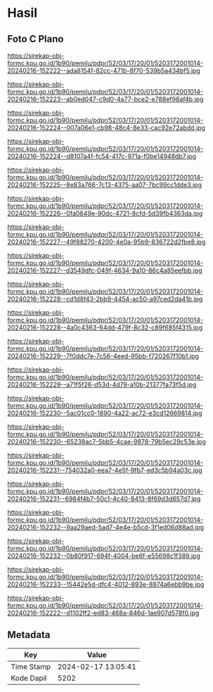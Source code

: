 # Hasil

## Foto C Plano

https://sirekap-obj-formc.kpu.go.id/1b90/pemilu/pdpr/52/03/17/20/01/5203172001014-20240216-152222--ada8154f-82cc-471b-8f70-539b5a434bf5.jpg

https://sirekap-obj-formc.kpu.go.id/1b90/pemilu/pdpr/52/03/17/20/01/5203172001014-20240216-152223--ab0ed047-c9d0-4a77-bce2-e788ef98af4b.jpg

https://sirekap-obj-formc.kpu.go.id/1b90/pemilu/pdpr/52/03/17/20/01/5203172001014-20240216-152224--007a06e1-cb98-48c4-8e33-cac92e72abdd.jpg

https://sirekap-obj-formc.kpu.go.id/1b90/pemilu/pdpr/52/03/17/20/01/5203172001014-20240216-152224--d8107a4f-fc54-417c-971a-f0be14948db7.jpg

https://sirekap-obj-formc.kpu.go.id/1b90/pemilu/pdpr/52/03/17/20/01/5203172001014-20240216-152225--8e83a766-7c13-4375-aa07-7bc99cc1dde3.jpg

https://sirekap-obj-formc.kpu.go.id/1b90/pemilu/pdpr/52/03/17/20/01/5203172001014-20240216-152226--0fa0849e-90dc-4721-8cfd-5d39fb4363da.jpg

https://sirekap-obj-formc.kpu.go.id/1b90/pemilu/pdpr/52/03/17/20/01/5203172001014-20240216-152227--49f88270-4200-4e0a-95b9-836722d2fbe8.jpg

https://sirekap-obj-formc.kpu.go.id/1b90/pemilu/pdpr/52/03/17/20/01/5203172001014-20240216-152227--d3549dfc-049f-4634-9a10-86c4a85eefbb.jpg

https://sirekap-obj-formc.kpu.go.id/1b90/pemilu/pdpr/52/03/17/20/01/5203172001014-20240216-152228--cd1d8f43-2bb9-4454-ac50-a97ced2da41b.jpg

https://sirekap-obj-formc.kpu.go.id/1b90/pemilu/pdpr/52/03/17/20/01/5203172001014-20240216-152228--4a0c4363-64dd-479f-8c32-c89f685f4315.jpg

https://sirekap-obj-formc.kpu.go.id/1b90/pemilu/pdpr/52/03/17/20/01/5203172001014-20240216-152229--7f0ddc7e-7c56-4eed-95bb-f720267f10b1.jpg

https://sirekap-obj-formc.kpu.go.id/1b90/pemilu/pdpr/52/03/17/20/01/5203172001014-20240216-152229--a71f5f26-d53d-4d79-a10b-21377fa73f5d.jpg

https://sirekap-obj-formc.kpu.go.id/1b90/pemilu/pdpr/52/03/17/20/01/5203172001014-20240216-152230--5ac01cc0-1890-4a22-ac72-e3cd12669814.jpg

https://sirekap-obj-formc.kpu.go.id/1b90/pemilu/pdpr/52/03/17/20/01/5203172001014-20240216-152230--65238ac7-5bb5-4cae-9878-79b5ec29c53e.jpg

https://sirekap-obj-formc.kpu.go.id/1b90/pemilu/pdpr/52/03/17/20/01/5203172001014-20240216-152231--754032a0-eea7-4e5f-9fb7-ed3c5b94a03c.jpg

https://sirekap-obj-formc.kpu.go.id/1b90/pemilu/pdpr/52/03/17/20/01/5203172001014-20240216-152231--6984f4b7-50c1-4c40-8413-8f69d3d657d7.jpg

https://sirekap-obj-formc.kpu.go.id/1b90/pemilu/pdpr/52/03/17/20/01/5203172001014-20240216-152232--9aa29aed-5ad7-4e4e-b5cd-3f1ed06d88ad.jpg

https://sirekap-obj-formc.kpu.go.id/1b90/pemilu/pdpr/52/03/17/20/01/5203172001014-20240216-152232--0b80f917-694f-4004-be6f-e55698c1f389.jpg

https://sirekap-obj-formc.kpu.go.id/1b90/pemilu/pdpr/52/03/17/20/01/5203172001014-20240216-152233--15442e5d-dfc4-4012-893e-8874a6ebb9be.jpg

https://sirekap-obj-formc.kpu.go.id/1b90/pemilu/pdpr/52/03/17/20/01/5203172001014-20240216-152222--d1102ff2-ed83-468a-846d-1ae907d578f0.jpg


## Metadata

| Key        | Value               |
| ---------- | ------------------- |
| Time Stamp | 2024-02-17 13:05:41 |
| Kode Dapil | 5202                |



